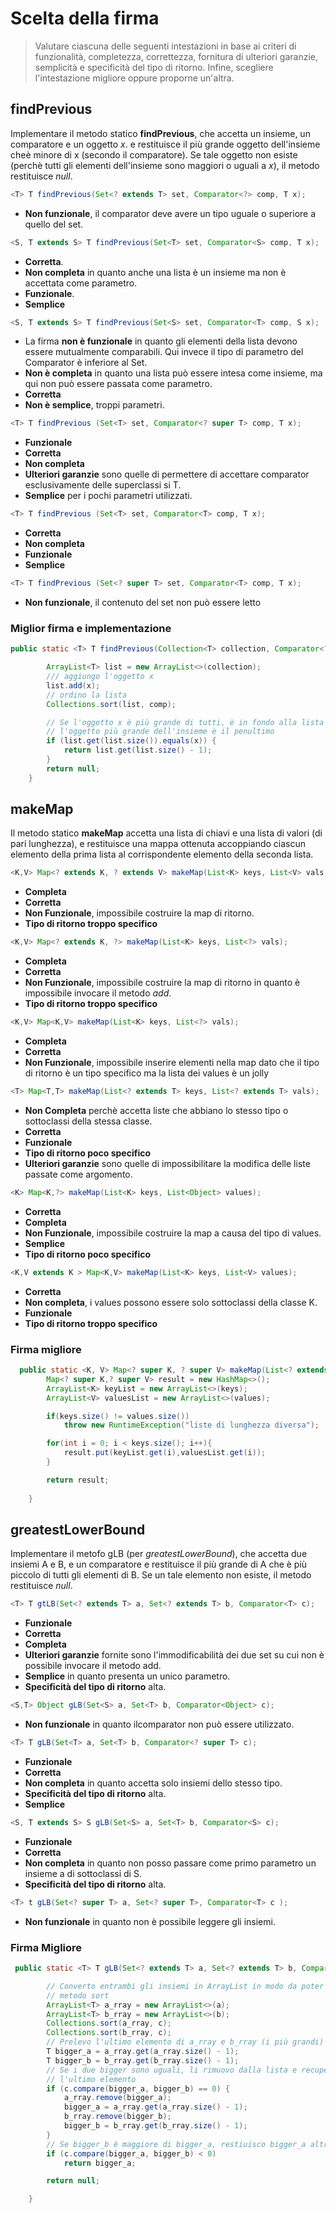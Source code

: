 # Scelta della firma
> Valutare ciascuna delle seguenti intestazioni in base ai criteri di funzionalità, completezza, correttezza, fornitura di ulteriori garanzie, semplicità e specificità del tipo di ritorno. Infine, scegliere l'intestazione migliore oppure proporne un'altra.

<!----->

## findPrevious
Implementare il metodo statico **findPrevious**, che accetta un insieme, un comparatore e un oggetto _x_. e restituisce il più grande oggetto dell'insieme cheè minore di x (secondo il comparatore). Se tale oggetto non esiste (perchè tutti gli elementi dell'insieme sono maggiori o uguali a _x_), il metodo restituisce _null_.</br>

```java
<T> T findPrevious(Set<? extends T> set, Comparator<?> comp, T x);
```
* **Non funzionale**, il comparator deve avere un tipo uguale o superiore a quello del set.
```java
<S, T extends S> T findPrevious(Set<T> set, Comparator<S> comp, T x);
```
* **Corretta**.
* **Non completa** in quanto anche una lista è un insieme ma non è accettata come parametro.
* **Funzionale**.
* **Semplice**

```java
<S, T extends S> T findPrevious(Set<S> set, Comparator<T> comp, S x);
```
* La firma **non è funzionale** in quanto gli elementi della lista devono essere mutualmente comparabili. Qui invece il tipo di parametro del Comparator è inferiore al Set.
* **Non è completa** in quanto una lista può essere intesa come insieme, ma qui non può essere passata come parametro.
* **Corretta**
* **Non è semplice**, troppi parametri.

```java
<T> T findPrevious (Set<T> set, Comparator<? super T> comp, T x);
``` 
* **Funzionale**
* **Corretta**
* **Non completa**
* **Ulteriori garanzie** sono quelle di permettere di accettare comparator esclusivamente delle superclassi si T.
* **Semplice** per i pochi parametri utilizzati.

```java
<T> T findPrevious (Set<T> set, Comparator<T> comp, T x);
```
* **Corretta**
* **Non completa**
* **Funzionale**
* **Semplice**

```java
<T> T findPrevious (Set<? super T> set, Comparator<T> comp, T x);
```
* **Non funzionale**, il contenuto del set non può essere letto
### **Miglior firma e implementazione**
```java
public static <T> T findPrevious(Collection<T> collection, Comparator<? super T> comp, T x) {

        ArrayList<T> list = new ArrayList<>(collection);
        /// aggiungo l'oggetto x
        list.add(x);
        // ordino la lista
        Collections.sort(list, comp);

        // Se l'oggetto x è più grande di tutti, è in fondo alla lista
        // l'oggetto più grande dell'insieme è il penultimo
        if (list.get(list.size()).equals(x)) {
            return list.get(list.size() - 1);
        }
        return null;
    }
```
<!-- -->
## makeMap
Il metodo statico **makeMap** accetta una lista di chiavi e una lista di valori (di pari lunghezza), e restituisce una mappa ottenuta accoppiando ciascun elemento della prima lista al corrispondente elemento della seconda lista.

```java
<K,V> Map<? extends K, ? extends V> makeMap(List<K> keys, List<V> vals);
```
* **Completa**
* **Corretta**
* **Non Funzionale**, impossibile costruire la map di ritorno.
* **Tipo di ritorno troppo specifico**

```java
<K,V> Map<? extends K, ?> makeMap(List<K> keys, List<?> vals);
```
* **Completa**
* **Corretta**
* **Non Funzionale**, impossibile costruire la map di ritorno in quanto è impossibile invocare il metodo *add*.
* **Tipo di ritorno troppo specifico**
```java
<K,V> Map<K,V> makeMap(List<K> keys, List<?> vals);
```
* **Completa**
* **Corretta**
* **Non Funzionale**, impossibile inserire elementi nella map dato che il tipo di ritorno è un tipo specifico ma la lista dei values è un jolly

```java
<T> Map<T,T> makeMap(List<? extends T> keys, List<? extends T> vals);
```
* **Non Completa** perchè accetta liste che abbiano lo stesso tipo o sottoclassi della stessa classe.
* **Corretta**
* **Funzionale**
* **Tipo di ritorno poco specifico**
* **Ulteriori garanzie** sono quelle di impossibilitare la modifica delle liste passate come argomento.

```java
<K> Map<K,?> makeMap(List<K> keys, List<Object> values);
```
* **Corretta**
* **Completa**
* **Non Funzionale**, impossibile costruire la map a causa del tipo di values.
* **Semplice** 
* **Tipo di ritorno poco specifico**

```java
<K,V extends K > Map<K,V> makeMap(List<K> keys, List<V> values);
```
* **Corretta**
* **Non completa**, i values possono essere solo sottoclassi della classe K.
* **Funzionale**
* **Tipo di ritorno troppo specifico**
### **Firma migliore**
```java
  public static <K, V> Map<? super K, ? super V> makeMap(List<? extends K > keys, List<? extends V> values){
        Map<? super K,? super V> result = new HashMap<>();
        ArrayList<K> keyList = new ArrayList<>(keys);
        ArrayList<V> valuesList = new ArrayList<>(values);

        if(keys.size() != values.size()) 
            throw new RuntimeException("liste di lunghezza diversa");

        for(int i = 0; i < keys.size(); i++){
            result.put(keyList.get(i),valuesList.get(i));
        }

        return result;
        
    }
```

<!--  -->
## greatestLowerBound
Implementare il metofo gLB (per *greatestLowerBound*), che accetta due insiemi A e B, e un comparatore e restituisce il più grande di A che è più piccolo di tutti gli elementi di B. Se un tale elemento non esiste, il metodo restituisce *null*.
```java
<T> T gtLB(Set<? extends T> a, Set<? extends T> b, Comparator<T> c);
```
* **Funzionale**
* **Corretta**
* **Completa**
* **Ulteriori garanzie** fornite sono l'immodificabilità dei due set su cui non è possibile invocare il metodo add.
* **Semplice** in quanto presenta un unico parametro.
* **Specificità del tipo di ritorno** alta.

```java
<S,T> Object gLB(Set<S> a, Set<T> b, Comparator<Object> c);
```
* **Non funzionale** in quanto ilcomparator non può essere utilizzato.

```java
<T> T gLB(Set<T> a, Set<T> b, Comparator<? super T> c);
```
* **Funzionale**
* **Corretta**
* **Non completa** in quanto accetta solo insiemi dello stesso tipo.
* **Specificità del tipo di ritorno** alta.
* **Semplice**

```java
<S, T extends S> S gLB(Set<S> a, Set<T> b, Comparator<S> c);
```
* **Funzionale**
* **Corretta**
* **Non completa** in quanto non posso passare come primo parametro un insieme a di sottoclassi di S.
* **Specificità del tipo di ritorno** alta.

```java
<T> t gLB(Set<? super T> a, Set<? super T>, Comparator<T> c );
```
* **Non funzionale** in quanto non è possibile leggere gli insiemi.
### Firma Migliore 
```java
 public static <T> T gLB(Set<? extends T> a, Set<? extends T> b, Comparator<? super T> c) {

        // Converto entrambi gli insiemi in ArrayList in modo da poter ordinare con il
        // metodo sort
        ArrayList<T> a_rray = new ArrayList<>(a);
        ArrayList<T> b_rray = new ArrayList<>(b);
        Collections.sort(a_rray, c);
        Collections.sort(b_rray, c);
        // Prelevo l'ultimo elemento di a_rray e b_rray (i più grandi)
        T bigger_a = a_rray.get(a_rray.size() - 1);
        T bigger_b = b_rray.get(b_rray.size() - 1);
        // Se i due bigger sono uguali, li rimuovo dalla lista e recupero di nuovo
        // l'ultimo elemento
        if (c.compare(bigger_a, bigger_b) == 0) {
            a_rray.remove(bigger_a);
            bigger_a = a_rray.get(a_rray.size() - 1);
            b_rray.remove(bigger_b);
            bigger_b = b_rray.get(b_rray.size() - 1);
        }
        // Se bigger_b è maggiore di bigger_a, restiuisco bigger_a altrimenti null
        if (c.compare(bigger_a, bigger_b) < 0)
            return bigger_a;

        return null;

    }
```

